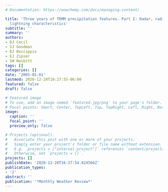 ```yaml
---
# Documentation: https://wowchemy.com/docs/managing-content/

title: 'Three years of TRMM precipitation features. Part I: Radar, radiometric, and
  lightning characteristics'
subtitle: ''
summary: ''
authors:
- DJ Cecil
- SJ Goodman
- DJ Boccippio
- EJ Zipser
- SW Nesbitt
tags: []
categories: []
date: '2005-01-01'
lastmod: 2020-12-20T10:27:55-06:00
featured: false
draft: false

# Featured image
# To use, add an image named `featured.jpg/png` to your page's folder.
# Focal points: Smart, Center, TopLeft, Top, TopRight, Left, Right, BottomLeft, Bottom, BottomRight.
image:
  caption: ''
  focal_point: ''
  preview_only: false

# Projects (optional).
#   Associate this post with one or more of your projects.
#   Simply enter your project's folder or file name without extension.
#   E.g. `projects = ["internal-project"]` references `content/project/deep-learning/index.md`.
#   Otherwise, set `projects = []`.
projects: []
publishDate: '2020-12-20T16:27:54.824566Z'
publication_types:
- '2'
abstract: ''
publication: '*Monthly Weather Review*'
---
```

